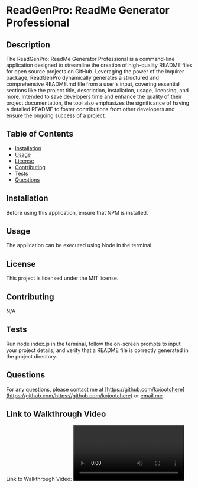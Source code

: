 # ReadGenPro: ReadMe Generator Professional

## Description

The ReadGenPro: ReadMe Generator Professional is a command-line application designed to streamline the creation of high-quality README files for open source projects on GitHub. Leveraging the power of the Inquirer package, ReadGenPro dynamically generates a structured and comprehensive README.md file from a user's input, covering essential sections like the project title, description, installation, usage, licensing, and more. Intended to save developers time and enhance the quality of their project documentation, the tool also emphasizes the significance of having a detailed README to foster contributions from other developers and ensure the ongoing success of a project.

## Table of Contents
- [Installation](#installation)
- [Usage](#usage)
- [License](#license)
- [Contributing](#contributing)
- [Tests](#tests)
- [Questions](#questions)

## Installation
Before using this application, ensure that NPM is installed.

## Usage
The application can be executed using Node in the terminal.

## License
This project is licensed under the MIT license.

## Contributing
N/A

## Tests
Run node index.js in the terminal, follow the on-screen prompts to input your project details, and verify that a README file is correctly generated in the project directory.

## Questions
For any questions, please contact me at [https://github.com/kojootchere](https://github.com/https://github.com/kojootchere) or [email me](mailto:kojootchere@gmail.com).

## Link to Walkthrough Video

Link to Walkthrough Video: ![ReadGenPro-ReadMe-Generator-Professional_Walkthrough](./ReadGenPro-ReadMe-Generator-Professional_Walkthrough.MOV)
